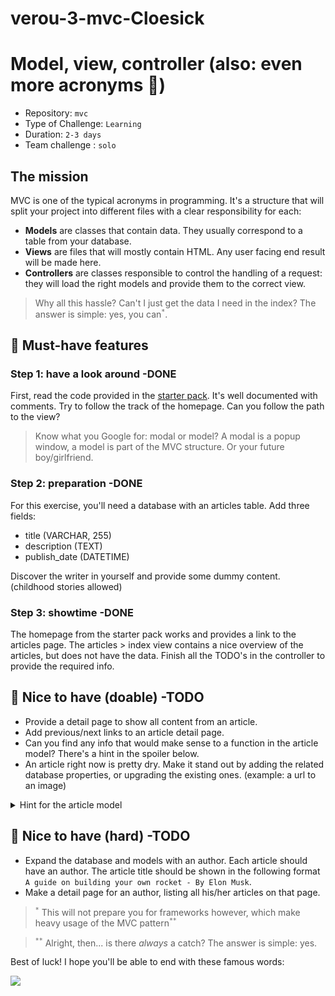 # verou-3-mvc-Cloesick
# Model, view, controller (also: even more acronyms 🤔)

- Repository: `mvc`
- Type of Challenge: `Learning`
- Duration: `2-3 days`
- Team challenge : `solo`

## The mission

MVC is one of the typical acronyms in programming.
It's a structure that will split your project into different files with a clear responsibility for each:

- **Models** are classes that contain data. They usually correspond to a table from your database.
- **Views** are files that will mostly contain HTML. Any user facing end result will be made here.
- **Controllers** are classes responsible to control the handling of a request: they will load the right models and provide them to the correct view.

> Why all this hassle? Can't I just get the data I need in the index?
> The answer is simple: yes, you can<sup>`*`</sup>.

## 🌱 Must-have features

### Step 1: have a look around -DONE
First, read the code provided in the [starter pack](./Starter-pack).
It's well documented with comments. Try to follow the track of the homepage.
Can you follow the path to the view?

> Know what you Google for: modal or model? A modal is a popup window, a model is part of the MVC structure. Or your future boy/girlfriend.

### Step 2: preparation -DONE
For this exercise, you'll need a database with an articles table.
Add three fields: 
- title (VARCHAR, 255)
- description (TEXT)
- publish_date (DATETIME)

Discover the writer in yourself and provide some dummy content. (childhood stories allowed)

### Step 3: showtime -DONE
The homepage from the starter pack works and provides a link to the articles page.
The articles > index view contains a nice overview of the articles, but does not have the data.
Finish all the TODO's in the controller to provide the required info.

## 🌼 Nice to have (doable) -TODO

- Provide a detail page to show all content from an article.
- Add previous/next links to an article detail page.
- Can you find any info that would make sense to a function in the article model? There's a hint in the spoiler below.
- An article right now is pretty dry. Make it stand out by adding the related database properties, or upgrading the existing ones. (example: a url to an image)

<details>
    <summary>Hint for the article model</summary>

    The url is a good example of something related to an article that you might need multiple times. Moving this to a function in that model will make possible future changes to it *way* easier. Can you spot in your future code?

</details>

## 🌳 Nice to have (hard) -TODO

- Expand the database and models with an author. Each article should have an author. The article title should be shown in the following format `A guide on building your own rocket - By Elon Musk`.
- Make a detail page for an author, listing all his/her articles on that page.

> <sup>`*`</sup> This will not prepare you for frameworks however, which make heavy usage of the MVC pattern<sup>`**`</sup>

> <sup>`**`</sup> Alright, then... is there *always* a catch?
> The answer is simple: yes.

Best of luck!
I hope you'll be able to end with these famous words:

![](https://media.giphy.com/media/l3vR6aasfs0Ae3qdG/giphy.gif)